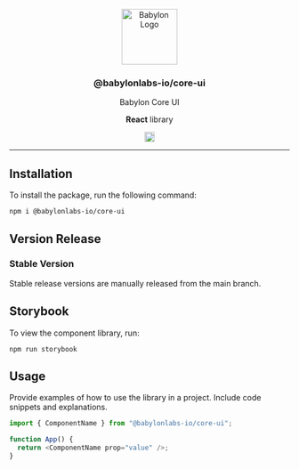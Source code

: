 <p align="center">
    <img
        alt="Babylon Logo"
        src="https://github.com/user-attachments/assets/dc74271e-90f1-44bd-9122-2b7438ab375c"
        width="100"
    />
    <h3 align="center">@babylonlabs-io/core-ui</h3>
    <p align="center">Babylon Core UI</p>
    <p align="center"><strong>React</strong> library</p>
    <p align="center">
      <a href="https://www.npmjs.com/package/@babylonlabs-io/core-ui"><img src="https://badge.fury.io/js/@babylonlabs-io%2Fcore-ui.svg" alt="npm version" height="18"></a>
    </p>
</p>

---

## Installation

To install the package, run the following command:

```console
npm i @babylonlabs-io/core-ui
```

## Version Release

### Stable Version

Stable release versions are manually released from the main branch.

## Storybook

To view the component library, run:

```console
npm run storybook
```

## Usage

Provide examples of how to use the library in a project. Include code snippets and explanations.

```javascript
import { ComponentName } from "@babylonlabs-io/core-ui";

function App() {
  return <ComponentName prop="value" />;
}
```
